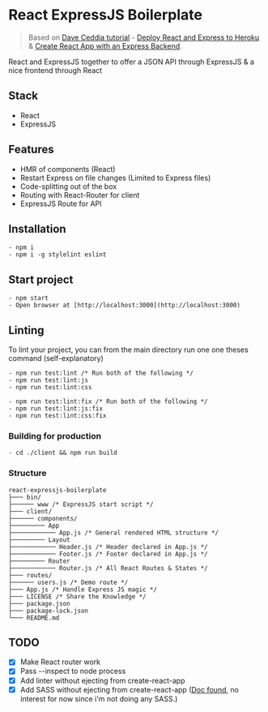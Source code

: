 # React ExpressJS Boilerplate

> Based on [Dave Ceddia tutorial](https://daveceddia.com/) - [Deploy React and Express to Heroku](https://daveceddia.com/deploy-react-express-app-heroku/) &  [Create React App with an Express Backend](https://daveceddia.com/create-react-app-express-backend/).

React and ExpressJS together to offer a JSON API through ExpressJS &amp; a nice frontend through React

## Stack
- React
- ExpressJS

## Features
- HMR of components (React)
- Restart Express on file changes (Limited to Express files)
- Code-splitting out of the box
- Routing with React-Router for client
- ExpressJS Route for API

## Installation
```
- npm i
- npm i -g stylelint eslint
```

## Start project
```
- npm start
- Open browser at [http://localhost:3000](http://localhost:3000)
```

## Linting
To lint your project, you can from the main directory run one one theses command (self-explanatory)
```
- npm run test:lint /* Run both of the following */
- npm run test:lint:js
- npm run test:lint:css

- npm run test:lint:fix /* Run both of the following */
- npm run test:lint:js:fix
- npm run test:lint:css:fix
```

### Building for production
```
- cd ./client && npm run build 
```

### Structure
```
react-expressjs-boilerplate
├─── bin/
├────── www /* ExpressJS start script */
├─── client/
├────── components/
├───────── App
├──────────── App.js /* General rendered HTML structure */
├───────── Layout
├──────────── Header.js /* Header declared in App.js */
├──────────── Footer.js /* Footer declared in App.js */
├───────── Router
├──────────── Router.js /* All React Routes & States */
├─── routes/
├────── users.js /* Demo route */
├─── App.js /* Handle Express JS magic */
├─── LICENSE /* Share the Knowledge */
├─── package.json
├─── package-lock.json
└─── README.md
```

## TODO

- [X] Make React router work
- [X] Pass --inspect to node process
- [X] Add linter without ejecting from create-react-app
- [X] Add SASS without ejecting from create-react-app ([Doc found](https://github.com/facebook/create-react-app/blob/master/packages/react-scripts/template/README.md#adding-a-css-preprocessor-sass-less-etc), no interest for now since i'm not doing any SASS.)
